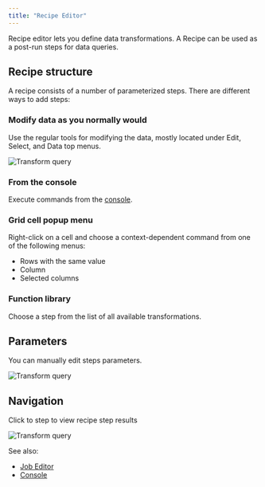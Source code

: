 ```yaml
---
title: "Recipe Editor"
---
```


Recipe editor lets you define data transformations. A Recipe can be used as a post-run steps for data queries.

## Recipe structure

A recipe consists of a number of parameterized steps. There are different ways to add steps:

### Modify data as you normally would

Use the regular tools for modifying the data, mostly located under Edit, Select, and Data top menus.

![Transform query](../uploads/gifs/query-transform-1.gif "Transform Query")

### From the console

Execute commands from the [console](../datagrok/navigation/navigation.md#console).

### Grid cell popup menu

Right-click on a cell and choose a context-dependent command from one of the following menus:

* Rows with the same value
* Column
* Selected columns

### Function library

Choose a step from the list of all available transformations.

## Parameters

You can manually edit steps parameters.

![Transform query](../uploads/gifs/query-transform-2a.gif "Transform Query")

## Navigation

Click to step to view recipe step results

![Transform query](../uploads/gifs/query-transform-3a.gif "Transform Query")

See also:

* [Job Editor](job-editor.md)
* [Console](../datagrok/navigation/navigation.md#console)
